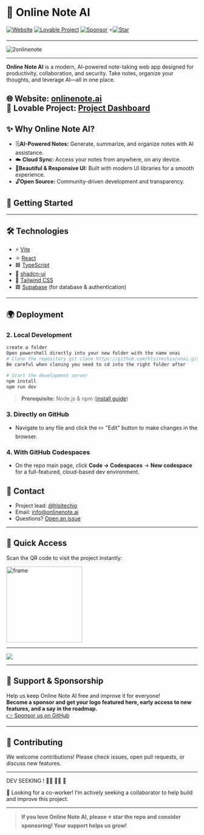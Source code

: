 # 🚀 Online Note AI

[![Website](https://img.shields.io/badge/Visit-onlinenote.ai-2ea44f?style=for-the-badge&logo=google-chrome)](https://onlinenote.ai)
[![Lovable Project](https://img.shields.io/badge/Powered%20by-Lovable-blueviolet?style=for-the-badge)](https://lovable.dev/projects/537bfa69-8d92-4d14-93ac-53fede0eeabf)
[![Sponsor](https://img.shields.io/badge/Sponsor%20us-❤-red?style=for-the-badge)](https://github.com/sponsors/hlsitechio)
⭐[![Star](https://img.shields.io/github/stars/hlsitechio/onai?style=social)](https://github.com/hlsitechio/onai/)

---

![2onlinenote](https://github.com/user-attachments/assets/ae3c0b1c-a3c5-437d-b20b-502c8551edfe)

---
**Online Note AI** is a modern, AI-powered note-taking web app designed for productivity, collaboration, and security. Take notes, organize your thoughts, and leverage AI—all in one place.

🌐 **Website**: [onlinenote.ai](https://onlinenote.ai)  
🔗 **Lovable Project**: [Project Dashboard](https://lovable.dev/projects/537bfa69-8d92-4d14-93ac-53fede0eeabf)
---

## ✨ Why Online Note AI?

- 🗒️**AI-Powered Notes:** Generate, summarize, and organize notes with AI assistance.
- ☁️ **Cloud Sync:** Access your notes from anywhere, on any device.
- 📱**Beautiful & Responsive UI:** Built with modern UI libraries for a smooth experience.
- 🔓**Open Source:** Community-driven development and transparency.


## 🚀 Getting Started

---

## 🛠️ Technologies

- ⚡️ [Vite](https://vitejs.dev/)
- ⚛️ [React](https://react.dev/)
- 🟦 [TypeScript](https://www.typescriptlang.org/)
- 🎨 [shadcn-ui](https://ui.shadcn.com/)
- 💨 [Tailwind CSS](https://tailwindcss.com/)
- 🟩 [Supabase](https://supabase.com/) (for database & authentication)
  
---

## 🌍 Deployment

### 2. **Local Development**

```sh
create a folder
Open powershell directly into your new folder with the name onai
# Clone the repository git clone https://github.com/hlsitechio/onai.git 
Be careful when cloning you need to cd into the right folder after 

# Start the development server
npm install 
npm run dev
```

> **Prerequisite:** Node.js & npm ([install guide](https://github.com/nvm-sh/nvm#installing-and-updating))

### 3. **Directly on GitHub**

- Navigate to any file and click the ✏️ "Edit" button to make changes in the browser.

### 4. **With GitHub Codespaces**

- On the repo main page, click **Code → Codespaces** → **New codespace** for a full-featured, cloud-based dev environment.



## 📣 Contact

- Project lead: [@hlsitechio](https://github.com/hlsitechio)
- Email: [info@onlinenote.ai](mailto:info@onlinenote.ai)
- Questions? [Open an issue](https://github.com/hlsitechio/oneai/issues)

---

## 📱 Quick Access

Scan the QR code to visit the project instantly:

<img src="https://github.com/user-attachments/assets/3dcc9c05-4aef-49dc-86a8-5dc5ce45b796" alt="frame" width="200"/>

---

<a href="https://www.buymeacoffee.com/onlinenoteai"><img src="https://img.buymeacoffee.com/button-api/?text=Buy me! Stay free forever!&emoji=🤑&slug=onlinenoteai&button_colour=213e87&font_colour=ffffff&font_family=Inter&outline_colour=ffffff&coffee_colour=FFDD00" /></a>

---

## 💖 Support & Sponsorship

Help us keep Online Note AI free and improve it for everyone!  
**Become a sponsor and get your logo featured here, early access to new features, and a say in the roadmap.**  
[👉 Sponsor us on GitHub](https://github.com/sponsors/hlsitechio)

---

## 🤝 Contributing

We welcome contributions! Please check issues, open pull requests, or discuss new features.

---

DEV SEEKING ! 👨‍💻 👩‍💻 📢

🚀 Looking for a co-worker!
I’m actively seeking a collaborator to help build and improve this project. 

---
> **If you love Online Note AI, please ⭐ star the repo and consider sponsoring! Your support helps us grow!**
